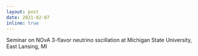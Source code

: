 ```yaml
---
layout: post
date: 2021-02-07
inline: true
---
```


Seminar on NOvA 3-flavor neutrino sscillation at Michigan State University, East Lansing, MI
